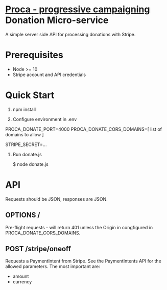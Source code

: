 # [Proca - progressive campaigning](https://proca.foundation) Donation Micro-service

A simple server side API for processing donations with Stripe.

# Prerequisites

-   Node >= 10
-   Stripe account and API credentials

# Quick Start

1. npm install

1. Configure environment in .env

  PROCA_DONATE_PORT=4000
  PROCA_DONATE_CORS_DOMAINS=[ list of domains to allow ]

  STRIPE_SECRET=...

1. Run donate.js

    $ node donate.js

# API

Requests should be JSON, responses are JSON.

## OPTIONS /

Pre-flight requests - will return 401 unless the Origin in congfigured in PROCA_DONATE_CORS_DOMAINS.

## POST /stripe/oneoff

Requests a PaymentIntent from Stripe. See the PaymentIntents API for the
allowed parameters. The most important are:

 - amount
 - currency


